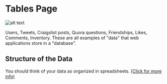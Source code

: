 # Tables Page #

![alt text](http://appcubator.com/static/img/tutorial/User_Table_1.png)

Users, Tweets, Craigslist posts, Quora questions, Friendships, Likes, Comments, Inventory.
These are all examples of "data" that web applications store in a "database".

## Structure of the Data ##

You should think of your data as organized in spreadsheets.
[(Click for more info)](/documentation/user_tables/)
